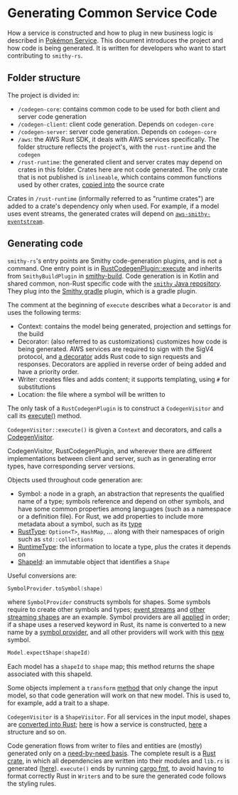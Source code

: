 # Generating Common Service Code

How a service is constructed and how to plug in new business logic is described in [Pokémon Service][1].
This document introduces the project and how code is being generated. It is written for developers who want to start contributing to `smithy-rs`.

## Folder structure

The project is divided in:

- `/codegen-core`: contains common code to be used for both client and server code generation
- `/codegen-client`: client code generation. Depends on `codegen-core`
- `/codegen-server`: server code generation. Depends on `codegen-core`
- `/aws`: the AWS Rust SDK, it deals with AWS services specifically. The folder structure reflects the project's, with the `rust-runtime` and the `codegen`
- `/rust-runtime`: the generated client and server crates may depend on crates in this folder. Crates here are not code generated. The only crate that is not published is `inlineable`,
which contains common functions used by other crates, [copied into][2] the source crate

Crates in `/rust-runtime` (informally referred to as "runtime crates") are added to a crate's dependency only when used.
For example, if a model uses event streams, the generated crates will depend on [`aws-smithy-eventstream`][3].

## Generating code

`smithy-rs`'s entry points are Smithy code-generation plugins, and is not a command. One entry point is in [RustCodegenPlugin::execute][4] and
inherits from `SmithyBuildPlugin` in [smithy-build][5]. Code generation is in Kotlin and shared common, non-Rust specific code with the [`smithy` Java repository][6]. They plug into the [Smithy gradle][7] plugin, which is a gradle plugin.

The comment at the beginning of `execute` describes what a `Decorator` is and uses the following terms:

- Context: contains the model being generated, projection and settings for the build
- Decorator: (also referred to as customizations) customizes how code is being generated. AWS services are required to sign with the SigV4 protocol, and [a decorator][8] adds Rust code to sign requests and responses.
  Decorators are applied in reverse order of being added and have a priority order.
- Writer: creates files and adds content; it supports templating, using `#` for substitutions
- Location: the file where a symbol will be written to

The only task of a `RustCodegenPlugin` is to construct a `CodegenVisitor` and call its [execute()][9] method.

`CodegenVisitor::execute()` is given a `Context` and decorators, and calls a [CodegenVisitor][10].

CodegenVisitor, RustCodegenPlugin, and wherever there are different implementations between client and server, such as in generating error types,
have corresponding server versions.

Objects used throughout code generation are:

- Symbol: a node in a graph, an abstraction that represents the qualified name of a type; symbols reference and depend on other symbols, and have some common properties among languages (such as a namespace or a definition file). For Rust, we add properties to include more metadata about a symbol, such as its [type][11]
- [RustType][12]: `Option<T>`, `HashMap`, ... along with their namespaces of origin such as `std::collections`
- [RuntimeType][13]: the information to locate a type, plus the crates it depends on
- [ShapeId][14]: an immutable object that identifies a `Shape`

Useful conversions are:

```kotlin
SymbolProvider.toSymbol(shape)
```

where `SymbolProvider` constructs symbols for shapes. Some symbols require to create other symbols and types;
[event streams][15] and [other streaming shapes][16] are an example.
Symbol providers are all [applied][17] in order; if a shape uses a reserved keyword in Rust, its name is converted to a new name by a [symbol provider][18],
and all other providers will work with this [new][19] symbol.

```kotlin
Model.expectShape(shapeId)
```

Each model has a `shapeId` to `shape` map; this method returns the shape associated with this shapeId.

Some objects implement a `transform` [method][20] that only change the input model, so that code generation will work on that new model. This is used to, for example, add a trait to a shape.

`CodegenVisitor` is a `ShapeVisitor`. For all services in the input model, shapes are [converted into Rust][21];
[here][22] is how a service is constructed,
[here][23] a structure and so on.

Code generation flows from writer to files and entities are (mostly) generated only on a [need-by-need basis][24].
The complete result is a [Rust crate][25],
in which all dependencies are written into their modules and `lib.rs` is generated ([here][26]).
`execute()` ends by running [cargo fmt][27],
to avoid having to format correctly Rust in `Writer`s and to be sure the generated code follows the styling rules.

[1]: ./pokemon_service.md
[2]: https://github.com/awslabs/smithy-rs/blob/db48039065bec890ef387385773b37154b555b14/codegen/src/main/kotlin/software/amazon/smithy/rust/codegen/rustlang/CargoDependency.kt#L95-L95
[3]: https://docs.rs/aws-smithy-eventstream
[4]: https://github.com/awslabs/smithy-rs/blob/db48039065bec890ef387385773b37154b555b14/codegen/src/main/kotlin/software/amazon/smithy/rust/codegen/smithy/RustCodegenPlugin.kt#L34
[5]: https://github.com/awslabs/smithy/tree/main/smithy-build
[6]: https://github.com/awslabs/smithy
[7]: https://awslabs.github.io/smithy/1.0/guides/building-models/gradle-plugin.html
[8]: https://github.com/awslabs/smithy-rs/blob/db48039065bec890ef387385773b37154b555b14/aws/sdk-codegen/src/main/kotlin/software/amazon/smithy/rustsdk/SigV4SigningDecorator.kt#L45
[9]: https://github.com/awslabs/smithy-rs/blob/db48039065bec890ef387385773b37154b555b14/codegen/src/main/kotlin/software/amazon/smithy/rust/codegen/smithy/CodegenVisitor.kt#L115-L115
[10]: https://github.com/awslabs/smithy-rs/blob/db48039065bec890ef387385773b37154b555b14/codegen/src/main/kotlin/software/amazon/smithy/rust/codegen/smithy/CodegenVisitor.kt#L44
[11]: https://github.com/awslabs/smithy-rs/blob/db48039065bec890ef387385773b37154b555b14/codegen/src/main/kotlin/software/amazon/smithy/rust/codegen/smithy/SymbolVisitor.kt#L363-L363
[12]: https://github.com/awslabs/smithy-rs/blob/db48039065bec890ef387385773b37154b555b14/codegen/src/main/kotlin/software/amazon/smithy/rust/codegen/rustlang/RustTypes.kt#L25-L25
[13]: https://github.com/awslabs/smithy-rs/blob/db48039065bec890ef387385773b37154b555b14/codegen/src/main/kotlin/software/amazon/smithy/rust/codegen/smithy/RuntimeTypes.kt#L113-L113
[14]: https://awslabs.github.io/smithy/1.0/spec/core/model.html#shape-id
[15]: https://github.com/awslabs/smithy-rs/blob/db48039065bec890ef387385773b37154b555b14/codegen/src/main/kotlin/software/amazon/smithy/rust/codegen/smithy/EventStreamSymbolProvider.kt#L65-L65
[16]: https://github.com/awslabs/smithy-rs/blob/db48039065bec890ef387385773b37154b555b14/codegen/src/main/kotlin/software/amazon/smithy/rust/codegen/smithy/StreamingTraitSymbolProvider.kt#L26-L26
[17]: https://github.com/awslabs/smithy-rs/blob/db48039065bec890ef387385773b37154b555b14/codegen/src/main/kotlin/software/amazon/smithy/rust/codegen/smithy/RustCodegenPlugin.kt#L62-L62
[18]: https://github.com/awslabs/smithy-rs/blob/db48039065bec890ef387385773b37154b555b14/codegen/src/main/kotlin/software/amazon/smithy/rust/codegen/rustlang/RustReservedWords.kt#L26-L26
[19]: https://github.com/awslabs/smithy-rs/blob/db48039065bec890ef387385773b37154b555b14/codegen/src/main/kotlin/software/amazon/smithy/rust/codegen/smithy/EventStreamSymbolProvider.kt#L38-L38
[20]: https://github.com/awslabs/smithy-rs/blob/db48039065bec890ef387385773b37154b555b14/codegen/src/main/kotlin/software/amazon/smithy/rust/codegen/smithy/transformers/OperationNormalizer.kt#L52-L52
[21]: https://github.com/awslabs/smithy-rs/blob/db48039065bec890ef387385773b37154b555b14/codegen/src/main/kotlin/software/amazon/smithy/rust/codegen/smithy/CodegenVisitor.kt#L119-L119
[22]: https://github.com/awslabs/smithy-rs/blob/db48039065bec890ef387385773b37154b555b14/codegen/src/main/kotlin/software/amazon/smithy/rust/codegen/smithy/CodegenVisitor.kt#L150-L150
[23]: https://github.com/awslabs/smithy-rs/blob/db48039065bec890ef387385773b37154b555b14/codegen/src/main/kotlin/software/amazon/smithy/rust/codegen/smithy/CodegenVisitor.kt#L172-L172
[24]: https://github.com/awslabs/smithy-rs/blob/db48039065bec890ef387385773b37154b555b14/codegen/src/main/kotlin/software/amazon/smithy/rust/codegen/smithy/CodegenDelegator.kt#L119-L126
[25]: https://github.com/awslabs/smithy-rs/blob/db48039065bec890ef387385773b37154b555b14/codegen/src/main/kotlin/software/amazon/smithy/rust/codegen/smithy/CodegenDelegator.kt#L42-L42
[26]: https://github.com/awslabs/smithy-rs/blob/db48039065bec890ef387385773b37154b555b14/codegen/src/main/kotlin/software/amazon/smithy/rust/codegen/smithy/CodegenDelegator.kt#L96-L107
[27]: https://github.com/awslabs/smithy-rs/blob/db48039065bec890ef387385773b37154b555b14/codegen/src/main/kotlin/software/amazon/smithy/rust/codegen/smithy/CodegenVisitor.kt#L133-L133
